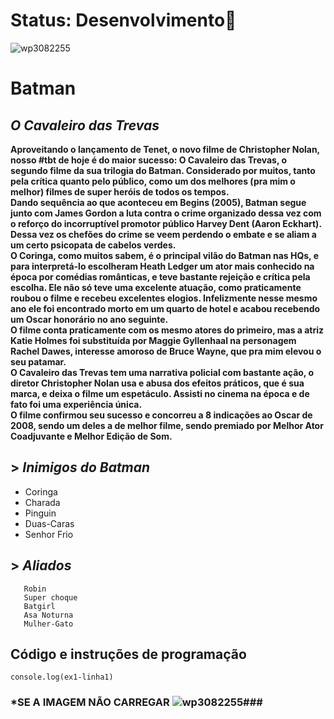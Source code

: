 <h1> Status: Desenvolvimento🦇</h1>

![wp3082255](https://user-images.githubusercontent.com/84356982/120250791-c949d580-c255-11eb-8925-5502d4e40b8c.jpg)

<h1>Batman</h1> 

*<h2>O Cavaleiro das Trevas</h2>*

**Aproveitando o lançamento de Tenet, o novo filme de Christopher Nolan, nosso #tbt de hoje é do maior sucesso: O Cavaleiro das Trevas, o segundo filme da sua trilogia do Batman.  Considerado por muitos, tanto pela crítica quanto pelo público, como um dos melhores (pra mim o melhor) filmes de super heróis de todos os tempos.
<br>Dando sequência ao que aconteceu em Begins (2005), Batman segue junto com James Gordon a luta contra o crime organizado dessa vez com o reforço do incorruptível promotor público Harvey Dent (Aaron Eckhart). Dessa vez os chefões do crime se veem perdendo o embate e se aliam a um certo psicopata de cabelos verdes.
<br>O Coringa, como muitos sabem, é o principal vilão do Batman nas HQs, e para interpretá-lo escolheram Heath Ledger um ator mais conhecido na época por comédias românticas, e teve bastante rejeição e crítica pela escolha. Ele não só teve uma excelente atuação, como praticamente roubou o filme e recebeu excelentes elogios. Infelizmente nesse mesmo ano ele foi encontrado morto em um quarto de hotel e acabou recebendo um Oscar honorário no ano seguinte.
<br>O filme conta praticamente com os mesmo atores do primeiro, mas a atriz Katie Holmes foi substituída por Maggie Gyllenhaal na personagem Rachel Dawes, interesse amoroso de Bruce Wayne, que pra mim elevou o seu patamar.
<br>O Cavaleiro das Trevas tem uma narrativa policial com bastante ação, o diretor Christopher Nolan usa e abusa dos efeitos práticos, que é sua marca, e deixa o filme um espetáculo. Assisti no cinema na época e de fato foi uma experiência única. 
<br>O filme confirmou seu sucesso e concorreu a 8 indicações ao Oscar de 2008, sendo um deles a de melhor filme, sendo premiado por Melhor Ator Coadjuvante e Melhor Edição de Som.**


## > *Inimigos do Batman*
 + Coringa
 + Charada 
 + Pinguin
 + Duas-Caras
 + Senhor Frio

## > *Aliados*
       Robin
       Super choque
       Batgirl
       Asa Noturna
       Mulher-Gato
     
     
  ## Código e instruções de programação
 `console.log(ex1-linha1)`
   

### *SE A IMAGEM NÃO CARREGAR ![wp3082255](https://user-images.githubusercontent.com/84356982/120253875-f058d500-c25e-11eb-9a96-71493dee3458.jpg)###
